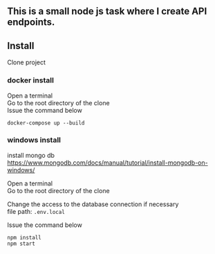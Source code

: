 ## This is a small node js task where I create API endpoints.

## Install

Clone project

### docker install
Open a terminal <br />
Go to the root directory of the clone <br />
Issue the command below

```` 
docker-compose up --build 
````

### windows install
install mongo db <br>
https://www.mongodb.com/docs/manual/tutorial/install-mongodb-on-windows/

Open a terminal <br />
Go to the root directory of the clone <br />

Change the access to the database connection if necessary <br/>
file path: ```` .env.local ````

Issue the command below <br />
````
npm install
npm start
````